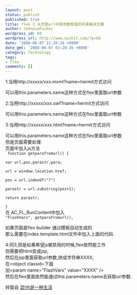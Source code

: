 ```yaml
---
layout: post
status: publish
published: true
title: flex 3 从页面url中取参数取值的完美解决方案
author: JohnnieFucker
wordpress_id: 60
wordpress_url: http://www.oushit.com/?p=60
date: '2008-06-07 11:20:26 +0800'
date_gmt: '2008-06-07 03:20:26 +0800'
category: Technology
tags:
- flex
comments: []
---
```

<p>1:当用http://xxxxx/xxx.mxml?name=hermit方式访问</p>
<p>可以用this.parameters.name这种方式在flex里面取url参数</p>
<p>2:当用http://xxxxx/xxx.swf?name=hermit方式访问</p>
<p>可以用this.parameters.name这种方式在flex里面取url参数</p>
<p>3:当用http://xxxxx/xxx.html?name=hermit方式访问</p>
<p>可以用this.parameters.name这种方式在flex里面取url参数<br />
但是页面需要处理.<br />
页面中加入js方法<br />
<code> function getparafromurl() {<br />
var url,pos,parastr,para;<br />
url = window.location.href;<br />
pos = url.indexOf("?")<br />
parastr = url.substring(pos+1);<br />
return parastr;<br />
}</code><br />
在 AC_FL_RunContent中加入<br />
<code>"FlashVars", getparafromurl(),</code></p>
<p>如果页面是flex builder 通过模板自动生成的<br />
那么需要在index.template.html文件中加入上面的代码.</p>
<p>4:同3,但是如果希望js被禁用的时候,flex依然能工作<br />
则需要把html变成jsp,<br />
然后在jsp里面获取url参数,拼成字符串XXXX,<br />
在&lt;object classid=下面<br />
加&lt;param name="FlashVars" value="XXXX" /&gt;<br />
然后在flex里面依然能通过this.parameters.name去获取url参数.</p>
<p>转载自 <a href="http://hi.baidu.com/lecherline/blog/item/aab8adb10669815009230283.html">混!也是一种生活</a></p>
